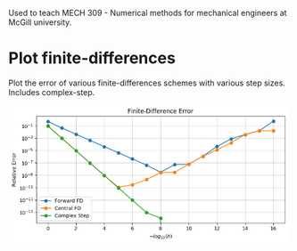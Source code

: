 Used to teach MECH 309 - Numerical methods for mechanical engineers at McGill university. 

# Plot finite-differences

Plot the error of various finite-differences schemes with various step sizes. Includes complex-step.

![Error of various finite-differences](https://raw.githubusercontent.com/dougshidong/finite_differences/master/allfd.png)

